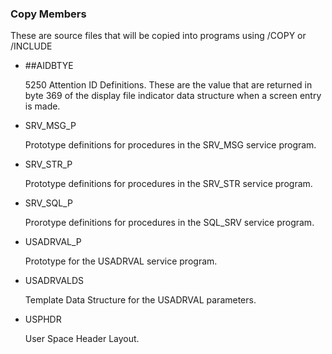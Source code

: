### Copy Members

These are source files that will be copied into programs using /COPY or /INCLUDE

* ##AIDBTYE

    5250 Attention ID Definitions. These are the value that are returned  in byte 369 of the display file indicator data structure when a screen entry is made.

* SRV_MSG_P

     Prototype definitions for procedures in the SRV_MSG service program.

* SRV_STR_P

     Prototype definitions for procedures in the SRV_STR service program.

* SRV_SQL_P

     Prorotype definitions for procedures in the SQL_SRV service program.

* USADRVAL_P

     Prototype for the USADRVAL service program.

* USADRVALDS

     Template Data Structure for the USADRVAL parameters.

* USPHDR

     User Space Header Layout.
